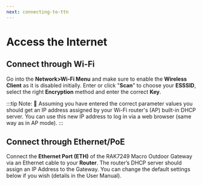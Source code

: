 ```yaml
---
next: connecting-to-ttn
---
```


# Access the Internet

## Connect through Wi-Fi

Go into the **Network>Wi-Fi Menu** and make sure to enable the **Wireless Client** as it is disabled initially. Enter or click "**Scan**" to choose your **ESSSID**, select the right **Encryption** method and enter the correct **Key**.

<rk-img
  src="/assets/images/quick-start-guide/rak7249/2.quickstart/wifi-credentials.png"
  width="75%"
  figure-number="1"
  caption="Connect through Wi-Fi Credentials"
/> 

:::tip Note:
:pencil: Assuming you have entered the correct parameter values you should get an IP address assigned by your Wi-Fi router's (AP) built-in DHCP server. You can use this new IP address to log in via a web browser (same way as in AP mode).
:::

## Connect through Ethernet/PoE

Connect the **Ethernet Port (ETH)** of the RAK7249 Macro Outdoor Gateway via an Ethernet cable to your **Router**. The router’s DHCP server should assign an IP Address to the Gateway. You can change the default settings below if you wish (details in the User Manual).

<rk-img
  src="/assets/images/quick-start-guide/rak7249/2.quickstart/ethernet-settings.png"
  width="75%"
  figure-number="2"
  caption="Connect through Ethernet Settings"
/> 


